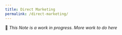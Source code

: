 ```yaml
---
title: Direct Marketing
permalink: /direct-marketing/
---
```


🚧 _This Note is a work in progress. More work to do here_